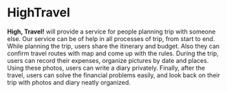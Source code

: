 # HighTravel

**High, Travel!** will provide a service for people planning trip with someone else. Our service can be of help in all processes of trip, from start to end. While planning the trip, users share the itinerary and budget. Also they can confirm travel routes with map and come up with the rules. During the trip, users can record their expenses, organize pictures by date and places. Using these photos, users can write a diary privately. Finally, after the travel, users can solve the financial problems easily, and look back on their trip with photos and diary neatly organized.

